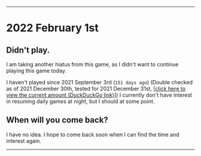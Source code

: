   
***

# 2022 February 1st

## Didn't play.

I am taking another hiatus from this game, as I didn't want to continue playing this game today.

I haven't played since 2021 September 3rd (`151 days ago`) (Double checked as of 2021 December 30th, tested for 2021 December 31st, [[click here to view the current amount (DuckDuckGo link)]](https://duckduckgo.com/?q=Days+since+September+3rd+2021&t=ffab&ia=answer)) I currently don't have interest in resuming daily games at night, but I should at some point.

## When will you come back?

I have no idea. I hope to come back soon when I can find the time and interest again.

***
